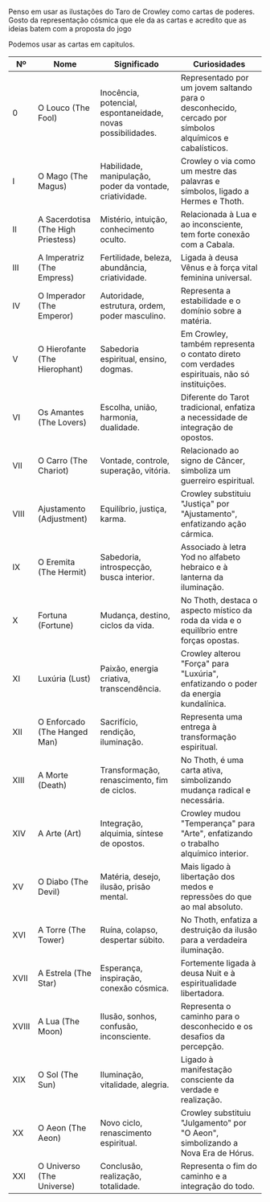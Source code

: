 Penso em usar as ilustações do Taro de Crowley como cartas de poderes.
Gosto da representação cósmica que ele da as cartas e acredito que as ideias batem com a proposta do jogo

Podemos usar as cartas em capitulos.

| Nº  | Nome                                 | Significado                                                   | Curiosidades                                                                                         |
|-----|--------------------------------------|---------------------------------------------------------------|------------------------------------------------------------------------------------------------------|
| 0   | O Louco (The Fool)                   | Inocência, potencial, espontaneidade, novas possibilidades.    | Representado por um jovem saltando para o desconhecido, cercado por símbolos alquímicos e cabalísticos. |
| I   | O Mago (The Magus)                   | Habilidade, manipulação, poder da vontade, criatividade.       | Crowley o via como um mestre das palavras e símbolos, ligado a Hermes e Thoth.                         |
| II  | A Sacerdotisa (The High Priestess)   | Mistério, intuição, conhecimento oculto.                       | Relacionada à Lua e ao inconsciente, tem forte conexão com a Cabala.                                   |
| III | A Imperatriz (The Empress)           | Fertilidade, beleza, abundância, criatividade.                 | Ligada à deusa Vênus e à força vital feminina universal.                                              |
| IV  | O Imperador (The Emperor)            | Autoridade, estrutura, ordem, poder masculino.                 | Representa a estabilidade e o domínio sobre a matéria.                                                |
| V   | O Hierofante (The Hierophant)        | Sabedoria espiritual, ensino, dogmas.                          | Em Crowley, também representa o contato direto com verdades espirituais, não só instituições.          |
| VI  | Os Amantes (The Lovers)              | Escolha, união, harmonia, dualidade.                           | Diferente do Tarot tradicional, enfatiza a necessidade de integração de opostos.                       |
| VII | O Carro (The Chariot)                | Vontade, controle, superação, vitória.                         | Relacionado ao signo de Câncer, simboliza um guerreiro espiritual.                                     |
| VIII| Ajustamento (Adjustment)             | Equilíbrio, justiça, karma.                                    | Crowley substituiu "Justiça" por "Ajustamento", enfatizando ação cármica.                              |
| IX  | O Eremita (The Hermit)               | Sabedoria, introspecção, busca interior.                       | Associado à letra Yod no alfabeto hebraico e à lanterna da iluminação.                                 |
| X   | Fortuna (Fortune)                    | Mudança, destino, ciclos da vida.                              | No Thoth, destaca o aspecto místico da roda da vida e o equilíbrio entre forças opostas.               |
| XI  | Luxúria (Lust)                       | Paixão, energia criativa, transcendência.                      | Crowley alterou "Força" para "Luxúria", enfatizando o poder da energia kundalínica.                    |
| XII | O Enforcado (The Hanged Man)         | Sacrifício, rendição, iluminação.                              | Representa uma entrega à transformação espiritual.                                                     |
| XIII| A Morte (Death)                      | Transformação, renascimento, fim de ciclos.                    | No Thoth, é uma carta ativa, simbolizando mudança radical e necessária.                                |
| XIV | A Arte (Art)                         | Integração, alquimia, síntese de opostos.                      | Crowley mudou "Temperança" para "Arte", enfatizando o trabalho alquímico interior.                     |
| XV  | O Diabo (The Devil)                  | Matéria, desejo, ilusão, prisão mental.                        | Mais ligado à libertação dos medos e repressões do que ao mal absoluto.                                |
| XVI | A Torre (The Tower)                  | Ruína, colapso, despertar súbito.                              | No Thoth, enfatiza a destruição da ilusão para a verdadeira iluminação.                                |
| XVII| A Estrela (The Star)                 | Esperança, inspiração, conexão cósmica.                        | Fortemente ligada à deusa Nuit e à espiritualidade libertadora.                                        |
| XVIII| A Lua (The Moon)                    | Ilusão, sonhos, confusão, inconsciente.                        | Representa o caminho para o desconhecido e os desafios da percepção.                                   |
| XIX | O Sol (The Sun)                      | Iluminação, vitalidade, alegria.                               | Ligado à manifestação consciente da verdade e realização.                                             |
| XX  | O Aeon (The Aeon)                    | Novo ciclo, renascimento espiritual.                           | Crowley substituiu "Julgamento" por "O Aeon", simbolizando a Nova Era de Hórus.                        |
| XXI | O Universo (The Universe)            | Conclusão, realização, totalidade.                             | Representa o fim do caminho e a integração do todo.                                                   |
